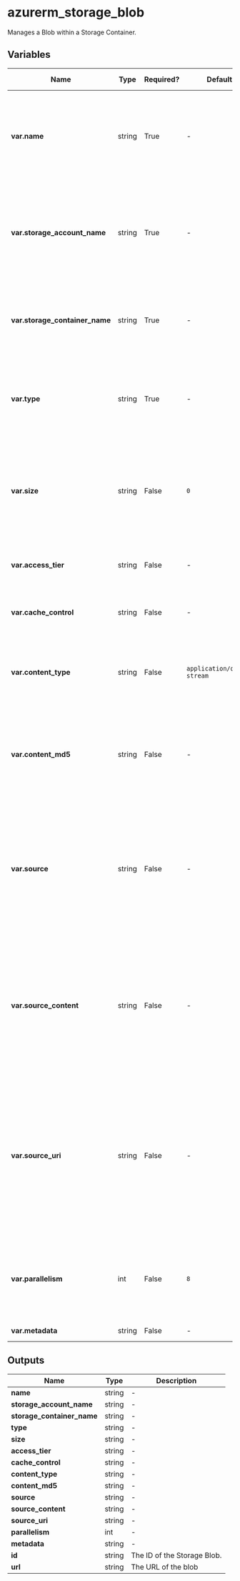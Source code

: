 # azurerm_storage_blob

Manages a Blob within a Storage Container.

## Variables

| Name | Type | Required? | Default  | possible values | Description |
| ---- | ---- | --------- | -------- | ----------- | ----------- |
| **var.name** | string | True | -  |  -  | The name of the storage blob. Must be unique within the storage container the blob is located. Changing this forces a new resource to be created. | 
| **var.storage_account_name** | string | True | -  |  -  | Specifies the storage account in which to create the storage container. Changing this forces a new resource to be created. Changing this forces a new resource to be created. | 
| **var.storage_container_name** | string | True | -  |  -  | The name of the storage container in which this blob should be created. Changing this forces a new resource to be created. | 
| **var.type** | string | True | -  |  `Append`, `Block`, `Page`  | The type of the storage blob to be created. Possible values are `Append`, `Block` or `Page`. Changing this forces a new resource to be created. | 
| **var.size** | string | False | `0`  |  -  | Used only for `page` blobs to specify the size in bytes of the blob to be created. Must be a multiple of 512. Defaults to `0`. Changing this forces a new resource to be created. | 
| **var.access_tier** | string | False | -  |  `Archive`, `Cool`, `Hot`  | The access tier of the storage blob. Possible values are `Archive`, `Cool` and `Hot`. | 
| **var.cache_control** | string | False | -  |  -  | Controls the [cache control header](https://developer.mozilla.org/en-US/docs/Web/HTTP/Headers/Cache-Control) content of the response when blob is requested . | 
| **var.content_type** | string | False | `application/octet-stream`  |  -  | The content type of the storage blob. Cannot be defined if `source_uri` is defined. Defaults to `application/octet-stream`. | 
| **var.content_md5** | string | False | -  |  -  | The MD5 sum of the blob contents. Cannot be defined if `source_uri` is defined, or if blob type is Append or Page. Changing this forces a new resource to be created. | 
| **var.source** | string | False | -  |  -  | An absolute path to a file on the local system. This field cannot be specified for Append blobs and cannot be specified if `source_content` or `source_uri` is specified. Changing this forces a new resource to be created. | 
| **var.source_content** | string | False | -  |  -  | The content for this blob which should be defined inline. This field can only be specified for Block blobs and cannot be specified if `source` or `source_uri` is specified. Changing this forces a new resource to be created. | 
| **var.source_uri** | string | False | -  |  -  | The URI of an existing blob, or a file in the Azure File service, to use as the source contents for the blob to be created. Changing this forces a new resource to be created. This field cannot be specified for Append blobs and cannot be specified if `source` or `source_content` is specified. | 
| **var.parallelism** | int | False | `8`  |  -  | The number of workers per CPU core to run for concurrent uploads. Defaults to `8`. Changing this forces a new resource to be created. | 
| **var.metadata** | string | False | -  |  -  | A map of custom blob metadata. | 



## Outputs

| Name | Type | Description |
| ---- | ---- | --------- | 
| **name** | string  | - | 
| **storage_account_name** | string  | - | 
| **storage_container_name** | string  | - | 
| **type** | string  | - | 
| **size** | string  | - | 
| **access_tier** | string  | - | 
| **cache_control** | string  | - | 
| **content_type** | string  | - | 
| **content_md5** | string  | - | 
| **source** | string  | - | 
| **source_content** | string  | - | 
| **source_uri** | string  | - | 
| **parallelism** | int  | - | 
| **metadata** | string  | - | 
| **id** | string  | The ID of the Storage Blob. | 
| **url** | string  | The URL of the blob | 